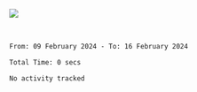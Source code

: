 ![](https://github-widgetbox.vercel.app/api/profile?username=meowkj&data=followers,repositories,stars,commits&theme=nautilus)

  

<br/>  



<!--START_SECTION:waka-->

```txt
From: 09 February 2024 - To: 16 February 2024

Total Time: 0 secs

No activity tracked
```

<!--END_SECTION:waka-->



